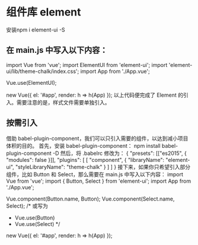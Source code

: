 # 组件库 element
安装npm i element-ui -S
## 在 main.js 中写入以下内容：
import Vue from 'vue';
import ElementUI from 'element-ui';
import 'element-ui/lib/theme-chalk/index.css';
import App from './App.vue';

Vue.use(ElementUI);

new Vue({
  el: '#app',
  render: h => h(App)
});
以上代码便完成了 Element 的引入。需要注意的是，样式文件需要单独引入。
## 按需引入
借助 babel-plugin-component，我们可以只引入需要的组件，以达到减小项目体积的目的。
首先，安装 babel-plugin-component：
npm install babel-plugin-component -D
然后，将 .babelrc 修改为：
{
  "presets": [["es2015", { "modules": false }]],
  "plugins": [
    [
      "component",
      {
        "libraryName": "element-ui",
        "styleLibraryName": "theme-chalk"
      }
    ]
  ]
}
接下来，如果你只希望引入部分组件，比如 Button 和 Select，那么需要在 main.js 中写入以下内容：
import Vue from 'vue';
import { Button, Select } from 'element-ui';
import App from './App.vue';

Vue.component(Button.name, Button);
Vue.component(Select.name, Select);
/* 或写为
 * Vue.use(Button)
 * Vue.use(Select)
 */

new Vue({
  el: '#app',
  render: h => h(App)
});

